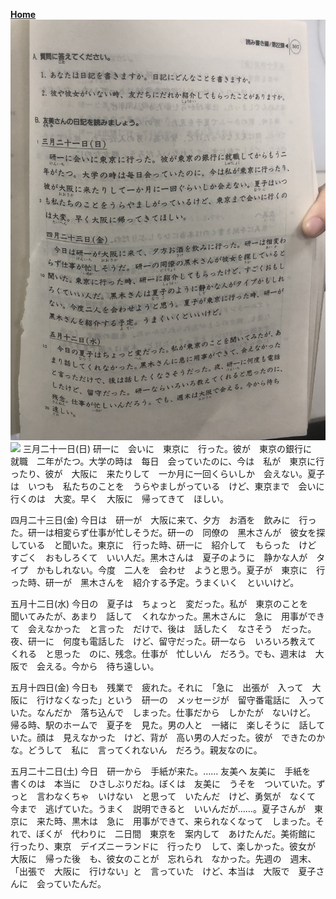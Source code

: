 **[Home](../Menu.md)**
![](src/nikki-1.JPG)
![](src/nikki-2.JPG)
三月二十一日(日)
研一に　会いに　東京に　行った。彼が　東京の銀行に　就職　二年がたつ。大学の時は　每日　会っていたのに、今は　私が　東京に行ったり、彼が　大阪に　来たりして　一か月に一回くらいしか　会えない。夏子は　いつも　私たちのことを　うらやましがっている　けど、東京まで　会いに行くのは　大変。早く　大阪に　帰ってきて　ほしい。

四月二十三日(金)
今日は　研一が　大阪に来て、夕方　お酒を　飲みに　行った。研一は相変らず仕事が忙しそうだ。研一の　同僚の　黑木さんが　彼女を探している　と聞いた。東京に　行った時、研一に　紹介して　もらった　けど　すごく　おもしろくて　いい人だ。黑木さんは　夏子のように　静かな人が　タイプ　かもしれない。今度　二人を　会わせ　ようと思う。夏子が　東京に　行った時、研一が　黑木さんを　紹介する予定。うまくいく　といいけど。

五月十二日(水)
今日の　夏子は　ちょっと　変だった。私が　東京のことを　聞いてみたが、あまり　話して　くれなかった。黑木さんに　急に　用事ができて　会えなかった　と言った　だけで、後は　話したく　なさそう　だった。夜、研一に　何度も電話した　けど、留守だった。研一なら　いろいろ教えて　くれる　と思った　のに、残念。仕事が　忙しいん　だろう。でも、週末は　大阪で　会える。今から　待ち遠しい。

五月十四日(金)
今日も　残業で　疲れた。それに　「急に　出張が　入って　大阪に　行けなくなった」という　研一の　メッセージが　留守番電話に　入っていた。なんだか　落ち込んで　しまった。仕事だから　しかたが　ないけど。
帰る時、駅のホームで　夏子を　見た。男の人と　一緒に　楽しそうに　話していた。顔は　見えなかった　けど、背が　高い男の人だった。彼が　できたのかな。どうして　私に　言ってくれないん　だろう。親友なのに。

五月二十二日(土)
今日　研一から　手紙が来た。……
友美へ
友美に　手紙を　書くのは　本当に　ひさしぶりだね。ぼくは　友美に　うそを　ついていた。ずっと　言わなくちゃ　いけない　と思って　いたんだ　けど、勇気が　なくて　今まで　逃げていた。うまく　説明できると　いいんだが……。夏子さんが　東京に　来た時、黒木は　急に　用事ができて、来られなくなって　しまった。それで、ぼくが　代わりに　二日間　東京を　案内して　あけたんだ。美術館に　行ったり、東京　デイズニーランドに　行ったり　して、楽しかった。彼女が　大阪に　帰った後　も、彼女のことが　忘れられ　なかった。先週の　週末、「出張で　大阪に　行けない」と　言っていた　けど、本当は　大阪で　夏子さんに　会っていたんだ。
